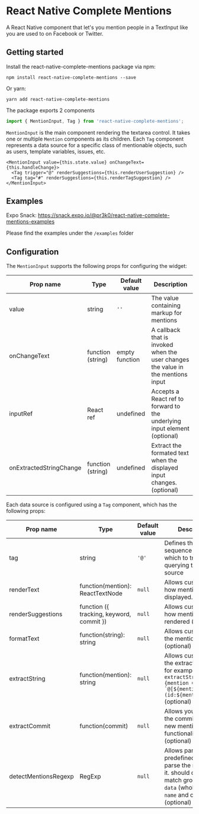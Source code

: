# React Native Complete Mentions

A React Native component that let's you mention people in a TextInput like you are used to on Facebook or Twitter.

## Getting started

Install the react-native-complete-mentions package via npm:

```
npm install react-native-complete-mentions --save
```

Or yarn:

```
yarn add react-native-complete-mentions
```

The package exports 2 components

```ts
import { MentionInput, Tag } from 'react-native-complete-mentions';
```

`MentionInput` is the main component rendering the textarea control. It takes one or multiple `Mention` components as its children. Each `Tag` component represents a data source for a specific class of mentionable objects, such as users, template variables, issues, etc.

```tsx
<MentionInput value={this.state.value} onChangeText={this.handleChange}>
  <Tag trigger="@" renderSuggestions={this.renderUserSuggestion} />
  <Tag tag="#" renderSuggestions={this.renderTagSuggestion} />
</MentionInput>
```

## Examples

Expo Snack: https://snack.expo.io/@pr3k0/react-native-complete-mentions-examples

Please find the examples under the `/examples` folder

## Configuration

The `MentionInput` supports the following props for configuring the widget:

| Prop name               | Type              | Default value  | Description                                                                      |
| ----------------------- | ----------------- | -------------- | -------------------------------------------------------------------------------- |
| value                   | string            | `''`           | The value containing markup for mentions                                         |
| onChangeText            | function (string) | empty function | A callback that is invoked when the user changes the value in the mentions input |
| inputRef                | React ref         | undefined      | Accepts a React ref to forward to the underlying input element (optional)        |
| onExtractedStringChange | function (string) | undefined      | Extract the formated text when the displayed input changes. (optional)           |

Each data source is configured using a `Tag` component, which has the following props:

| Prop name            | Type                                     | Default value | Description                                                                                                                                             |
| -------------------- | ---------------------------------------- | ------------- | ------------------------------------------------------------------------------------------------------------------------------------------------------- |
| tag                  | string                                   | `'@'`         | Defines the char sequence upon which to trigger querying the data source                                                                                |
| renderText           | function(mention): ReactTextNode         | `null`        | Allows customizing how mentions are displayed.                                                                                                          |
| renderSuggestions    | function ({ tracking, keyword, commit }) | `null`        | Allows customizing how mentions list are rendered (optional)                                                                                            |
| formatText           | function(string): string                 | `null`        | Allows customizing the mentioned text. (optional)                                                                                                       |
| extractString        | function(mention): string                | `null`        | Allows customizing the extracted string, for example `` extractString={mention => `@[${mention.name}](id:${mention.id})`} `` (optional)                 |
| extractCommit        | function(commit)                         | `null`        | Allows you to extract the commit (insert new mention) functionality. (optional)                                                                         |
| detectMentionsRegexp | RegExp                                   | `null`        | Allows parsing predefined text, to parse the mentions in it. should contain match groups for `data` (whole phrase) `name` and optionaly `id` (optional) |

